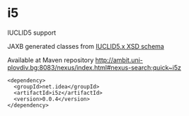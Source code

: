 i5
==

IUCLID5 support

JAXB generated classes from [IUCLID5.x XSD schema](http://iuclid.eu/index.php?fuseaction=home.format&type=public) 

Available at Maven repository http://ambit.uni-plovdiv.bg:8083/nexus/index.html#nexus-search;quick~i5z

````
<dependency>
  <groupId>net.idea</groupId>
  <artifactId>i5z</artifactId>
  <version>0.0.4</version>
</dependency>
````
